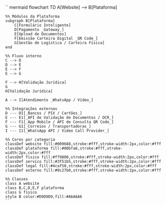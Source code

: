 ´´ mermaid
flowchart TD
    A[Website] --> B[Plataforma]

    %% Módulos da Plataforma
    subgraph B[Plataforma]
        C[Formulário Inteligente]
        D[Pagamento _Gateway_]
        E[Upload de Documentos]
        F[Emissão Carteira Digital _QR Code_]
        G[Gestão de Logística / Carteira Física]
    end

    %% Fluxo interno
    C --> D
    D --> E
    E --> F
    E --> G

    F --> H[Validação Jurídica]
    G
    H[Validação Jurídica]

    A --> I[Atendimento _WhatsApp / Vídeo_]

    %% Integrações externas
    D --- D1[_Bancos / PIX / Cartões_]
    E --- E1[_API de Validação de Documentos / OCR_]
    F --- F1[_App Mobile / API de Consulta QR Code_]
    G --- G1[_Correios / Transportadoras_]
    I --- I1[_WhatsApp API / Video Call Provider_]

    %% Cores por categoria
    classDef website fill:#009688,stroke:#fff,stroke-width:2px,color:#fff
    classDef plataforma fill:#00bfa6,stroke:#fff,stroke-width:2px,color:#fff
    classDef fisico fill:#ff9800,stroke:#fff,stroke-width:2px,color:#fff
    classDef servico fill:#3f51b5,stroke:#fff,stroke-width:2px,color:#fff
    classDef legal fill:#4caf50,stroke:#fff,stroke-width:2px,color:#fff
    classDef externo fill:#9c27b0,stroke:#fff,stroke-width:2px,color:#fff

    %% Classes
    class A website
    class B,C,D,E,F plataforma
    class G fisico
	style B color:#D9D9D9,fill:#A6A6A6
    ``
